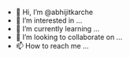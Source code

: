 - 👋 Hi, I’m @abhijitkarche
- 👀 I’m interested in ...
- 🌱 I’m currently learning ...
- 💞️ I’m looking to collaborate on ...
- 📫 How to reach me ...

<!---
abhijitkarche/abhijitkarche is a ✨ special ✨ repository because its `README.md` (this file) appears on your GitHub profile.
You can click the Preview link to take a look at your changes.
--->
